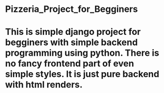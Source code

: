 # Pizzeria_Project_for_Begginers

# This is simple django project for begginers with simple backend programming using python. There is no fancy frontend part of even simple styles. It is just pure backend with html renders.
